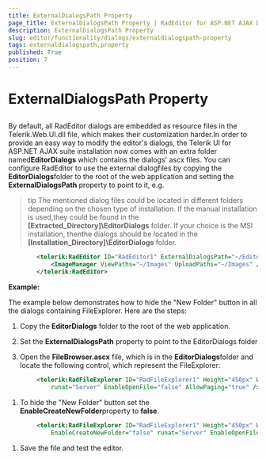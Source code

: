 ```yaml
---
title: ExternalDialogsPath Property
page_title: ExternalDialogsPath Property | RadEditor for ASP.NET AJAX Documentation
description: ExternalDialogsPath Property
slug: editor/functionality/dialogs/externaldialogspath-property
tags: externaldialogspath,property
published: True
position: 7
---
```


# ExternalDialogsPath Property



## 



By default, all RadEditor dialogs are embedded as resource files in the Telerik.Web.UI.dll file, which makes their customization harder.In order to provide an easy way to modify the editor's dialogs, the Telerik UI for ASP.NET AJAX suite installation now comes with an extra folder named**EditorDialogs** which contains the dialogs' ascx files. You can configure RadEditor to use the external dialogfiles by copying the **EditorDialogs**folder to the root of the web application and setting the **ExternalDialogsPath** property to point to it, e.g.

>tip The mentioned dialog files could be located in different folders depending on the chosen type of installation. If the manual installation is used,they could be found in the **[Extracted_Directory]\EditorDialogs** folder. If your choice is the MSI installation, thenthe dialogs should be located in the **[Installation_Directory]\EditorDialogs** folder.
>


````XML
	    <telerik:RadEditor ID="RadEditor1" ExternalDialogsPath="~/EditorDialogs" runat="server">
	        <ImageManager ViewPaths="~/Images" UploadPaths="~/Images" />
	    </telerik:RadEditor>
````



**Example:**

The example below demonstrates how to hide the "New Folder" button in all the dialogs containing FileExplorer. Here are the steps:

1. Copy the **EditorDialogs** folder to the root of the web application.

1. Set the **ExternalDialogsPath** property to point to the EditorDialogs folder

1. Open the **FileBrowser.ascx** file, which is in the **EditorDialogs**folder and locate the following control, which represent the FileExplorer:

````XML
	    <telerik:RadFileExplorer ID="RadFileExplorer1" Height="450px" Width="400px" TreePaneWidth="150px"
	        runat="Server" EnableOpenFile="false" AllowPaging="true" />
````



1. To hide the "New Folder" button set the **EnableCreateNewFolder**property to **false**.

````XML
	    <telerik:RadFileExplorer ID="RadFileExplorer1" Height="450px" Width="400px" TreePaneWidth="150px"
	        EnableCreateNewFolder="false" runat="Server" EnableOpenFile="false" AllowPaging="true" />
````



1. Save the file and test the editor.
